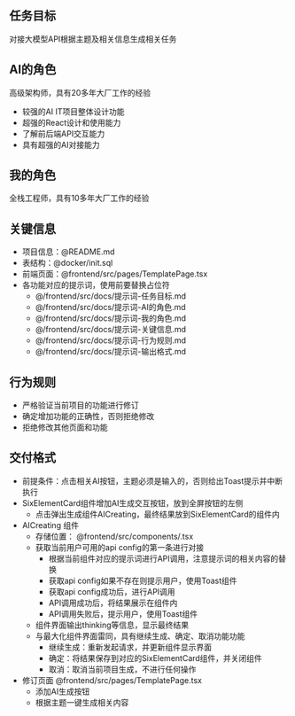 
## 任务目标
对接大模型API根据主题及相关信息生成相关任务

## AI的角色
高级架构师，具有20多年大厂工作的经验
- 较强的AI IT项目整体设计功能
- 超强的React设计和使用能力
- 了解前后端API交互能力
- 具有超强的AI对接能力

## 我的角色
全栈工程师，具有10多年大厂工作的经验

## 关键信息
- 项目信息：@README.md
- 表结构：@docker/init.sql
- 前端页面：@frontend/src/pages/TemplatePage.tsx
- 各功能对应的提示词，使用前要替换占位符
    - @/frontend/src/docs/提示词-任务目标.md
    - @/frontend/src/docs/提示词-AI的角色.md
    - @/frontend/src/docs/提示词-我的角色.md
    - @/frontend/src/docs/提示词-关键信息.md
    - @/frontend/src/docs/提示词-行为规则.md
    - @/frontend/src/docs/提示词-输出格式.md

## 行为规则
- 严格验证当前项目的功能进行修订
- 确定增加功能的正确性，否则拒绝修改
- 拒绝修改其他页面和功能

## 交付格式
- 前提条件：点击相关AI按钮，主题必须是输入的，否则给出Toast提示并中断执行
- SixElementCard组件增加AI生成交互按钮，放到全屏按钮的左侧
    - 点击弹出生成组件AICreating，最终结果放到SixElementCard的组件内
- AICreating 组件
    - 存储位置： @frontend/src/components/.tsx
    - 获取当前用户可用的api config的第一条进行对接
        - 根据当前组件对应的提示词进行API调用，注意提示词的相关内容的替换
        - 获取api config如果不存在则提示用户，使用Toast组件
        - 获取api config成功后，进行API调用
        - API调用成功后，将结果展示在组件内
        - API调用失败后，提示用户，使用Toast组件
    - 组件界面输出thinking等信息，显示最终结果
    - 与最大化组件界面雷同，具有继续生成、确定、取消功能功能
        - 继续生成：重新发起请求，并更新组件显示界面
        - 确定：将结果保存到对应的SixElementCard组件，并关闭组件
        - 取消：取消当前项目生成，不进行任何操作
- 修订页面 @frontend/src/pages/TemplatePage.tsx
    - 添加AI生成按钮
    - 根据主题一键生成相关内容